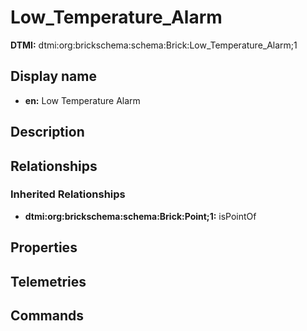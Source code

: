# Low_Temperature_Alarm
**DTMI:** dtmi:org:brickschema:schema:Brick:Low_Temperature_Alarm;1
## Display name
- **en:** Low Temperature Alarm
## Description
## Relationships
### Inherited Relationships
* **dtmi:org:brickschema:schema:Brick:Point;1:** isPointOf
## Properties
## Telemetries
## Commands
